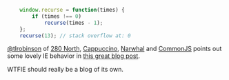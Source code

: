 ``` javascript
    window.recurse = function(times) {
        if (times !== 0)
            recurse(times - 1);
    };
    recurse(13); // stack overflow at: 0
```

[@tlrobinson](http://twitter.com/tlrobinson) of [280 North](http://280north.com/), [Cappuccino](http://cappuccino.org/), [Narwhal](http://narwhaljs.org/) and [CommonJS](http://commonjs.org/) points out some lovely IE behavior in [this great blog post](http://cappuccino.org/discuss/2010/03/01/internet-explorer-global-variables-and-stack-overflows/).

WTFIE should really be a blog of its own.
